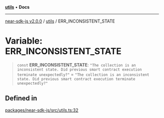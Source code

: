 [**utils**](../README.md) • **Docs**

***

[near-sdk-js v2.0.0](../../packages.md) / [utils](../README.md) / ERR\_INCONSISTENT\_STATE

# Variable: ERR\_INCONSISTENT\_STATE

> `const` **ERR\_INCONSISTENT\_STATE**: `"The collection is an inconsistent state. Did previous smart contract execution terminate unexpectedly?"` = `"The collection is an inconsistent state. Did previous smart contract execution terminate unexpectedly?"`

## Defined in

[packages/near-sdk-js/src/utils.ts:32](https://github.com/dim-daskalov/near-sdk-js/blob/c95f5e9eab115df82feb9d8dca403e7b9c8c9534/packages/near-sdk-js/src/utils.ts#L32)
